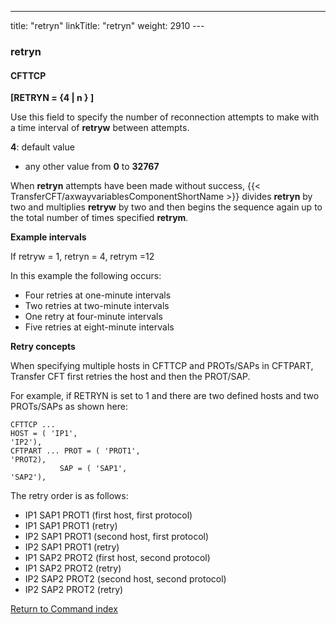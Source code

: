 ---
title: "retryn"
linkTitle: "retryn"
weight: 2910
---<span id="retryn"></span>

### retryn

#### CFTTCP

****[RETRYN = {4
&#124; n } ]****

Use this field to specify the number of reconnection attempts to make
with a time interval of ****retryw****
between attempts.

****4****: default value

- any
    other value from ****0**** to ****32767****

When ****retryn**** attempts have been
made without success, {{< TransferCFT/axwayvariablesComponentShortName  >}} divides ****retryn****
by two and multiplies ****retryw**** by
two and then begins the sequence again up to the total number of times
specified ****retrym****.

**Example intervals**

If retryw = 1, retryn = 4, retrym =12

In this example the following occurs:

- Four
    retries at one-minute intervals
- Two
    retries at two-minute intervals
- One retry at four-minute intervals
- Five
    retries at eight-minute intervals

**Retry concepts**

When specifying multiple hosts in CFTTCP and PROTs/SAPs in CFTPART, Transfer CFT first retries the host and then the PROT/SAP.

For example, if RETRYN is set to 1 and there are two defined hosts and two PROTs/SAPs as shown here:

```
CFTTCP ...
HOST = ( 'IP1',
'IP2'),
CFTPART ... PROT = ( 'PROT1',
'PROT2),
           SAP = ( 'SAP1',
'SAP2'),
```

The retry order is as follows:

- IP1 SAP1 PROT1 (first host, first protocol)
- IP1 SAP1 PROT1 (retry)
- IP2 SAP1 PROT1 (second host, first protocol)
- IP2 SAP1 PROT1 (retry)
- IP1 SAP2 PROT2 (first host, second protocol)
- IP1 SAP2 PROT2 (retry)
- IP2 SAP2 PROT2 (second host, second protocol)
- IP2 SAP2 PROT2 (retry)

[Return to Command index](../../)
